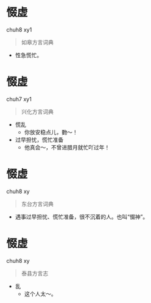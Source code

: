 # 惙虚
chuh8 xy1
> 如皋方言词典
- 性急慌忙。

# 惙虚
chuh7 xy1
> 兴化方言词典
- 慌乱
  - 你放安稳点儿，覅～！
- 过早担忧，慌忙准备
  - 他真会～，不曾进腊月就忙吖过年！

# 惙虚
chuh8 xy
> 东台方言词典
- 遇事过早担忧、慌忙准备，很不沉着的人。也叫“惙神”。

# 惙虚
chuh8 xy
> 泰县方言志
- 乱
  - 这个人太～。
